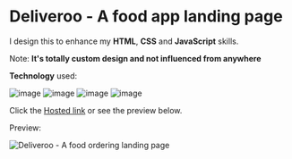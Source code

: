 # Deliveroo - A food app landing page

I design this to enhance my **HTML**, **CSS** and **JavaScript** skills.

Note: **It's totally custom design and not influenced from anywhere**

**Technology** used:

![image](https://github.com/Himan-9131/BookStoreLayout/assets/120475007/f78b9a18-f039-4de5-8071-21935d9e42a2) ![image](https://github.com/Himan-9131/BookStoreLayout/assets/120475007/a023e699-540e-4773-894d-d010c6cf388d)
![image](https://github.com/Himan-9131/FoodAppLandingPage/assets/120475007/81069138-087a-4d12-a396-0bcf377fb193) ![image](https://github.com/Himan-9131/BookStoreLayout/assets/120475007/dfcf55cc-8842-4015-b378-933fcc09e98a)

Click the [Hosted link](https://food-application-landing-page.netlify.app) or see the preview below.

Preview: 

![Deliveroo - A food ordering landing page](https://github.com/Himan-9131/FoodAppLandingPage/assets/120475007/08f1484f-99c1-4dcb-afd8-ae58dd0327fb)
